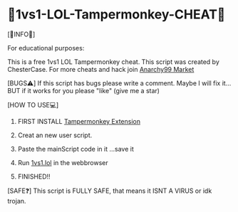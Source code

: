 # 👑1vs1-LOL-Tampermonkey-CHEAT👑

[👑INFO👑]

For educational purposes:

This is a free 1vs1 LOL Tampermonkey cheat.
This script was created by ChesterCase.
For more cheats and hack join [Anarchy99 Market](https://discord.gg/9epB2qCVfK)

[BUGS⚠️]
If this script has bugs please write a comment.
Maybe I will fix it...
BUT if it works for you please "like" (give me a star)

[HOW TO USE💻]

1. FIRST INSTALL [Tampermonkey Extension](https://chromewebstore.google.com/detail/tampermonkey/dhdgffkkebhmkfjojejmpbldmpobfkfo?hl=eg)

2. Creat an new user script.

3. Paste the mainScript code in it
...save it

4. Run [1vs1.lol](1vs1.lol) in the webbrowser

5. FINISHED!!

[SAFE❓]
This script is FULLY SAFE, that means it ISNT A VIRUS or idk trojan.
